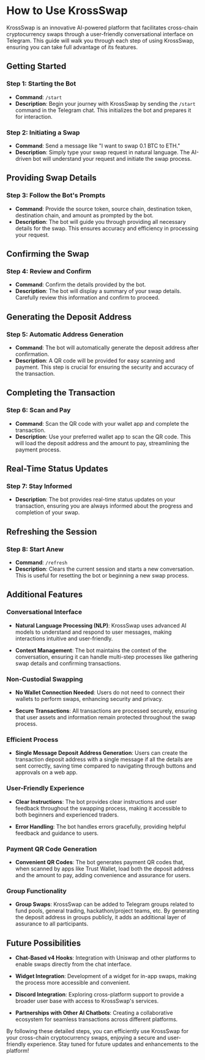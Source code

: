 # How to Use KrossSwap

KrossSwap is an innovative AI-powered platform that facilitates cross-chain cryptocurrency swaps through a user-friendly conversational interface on Telegram. This guide will walk you through each step of using KrossSwap, ensuring you can take full advantage of its features.

## Getting Started

### Step 1: Starting the Bot

- **Command**: `/start`
- **Description**: Begin your journey with KrossSwap by sending the `/start` command in the Telegram chat. This initializes the bot and prepares it for interaction.

### Step 2: Initiating a Swap

- **Command**: Send a message like "I want to swap 0.1 BTC to ETH."
- **Description**: Simply type your swap request in natural language. The AI-driven bot will understand your request and initiate the swap process.

## Providing Swap Details

### Step 3: Follow the Bot's Prompts

- **Command**: Provide the source token, source chain, destination token, destination chain, and amount as prompted by the bot.
- **Description**: The bot will guide you through providing all necessary details for the swap. This ensures accuracy and efficiency in processing your request.

## Confirming the Swap

### Step 4: Review and Confirm

- **Command**: Confirm the details provided by the bot.
- **Description**: The bot will display a summary of your swap details. Carefully review this information and confirm to proceed.

## Generating the Deposit Address

### Step 5: Automatic Address Generation

- **Command**: The bot will automatically generate the deposit address after confirmation.
- **Description**: A QR code will be provided for easy scanning and payment. This step is crucial for ensuring the security and accuracy of the transaction.

## Completing the Transaction

### Step 6: Scan and Pay

- **Command**: Scan the QR code with your wallet app and complete the transaction.
- **Description**: Use your preferred wallet app to scan the QR code. This will load the deposit address and the amount to pay, streamlining the payment process.

## Real-Time Status Updates

### Step 7: Stay Informed

- **Description**: The bot provides real-time status updates on your transaction, ensuring you are always informed about the progress and completion of your swap.

## Refreshing the Session

### Step 8: Start Anew

- **Command**: `/refresh`
- **Description**: Clears the current session and starts a new conversation. This is useful for resetting the bot or beginning a new swap process.

## Additional Features

### Conversational Interface

- **Natural Language Processing (NLP)**: KrossSwap uses advanced AI models to understand and respond to user messages, making interactions intuitive and user-friendly.
  
- **Context Management**: The bot maintains the context of the conversation, ensuring it can handle multi-step processes like gathering swap details and confirming transactions.

### Non-Custodial Swapping

- **No Wallet Connection Needed**: Users do not need to connect their wallets to perform swaps, enhancing security and privacy.
  
- **Secure Transactions**: All transactions are processed securely, ensuring that user assets and information remain protected throughout the swap process.

### Efficient Process

- **Single Message Deposit Address Generation**: Users can create the transaction deposit address with a single message if all the details are sent correctly, saving time compared to navigating through buttons and approvals on a web app.

### User-Friendly Experience

- **Clear Instructions**: The bot provides clear instructions and user feedback throughout the swapping process, making it accessible to both beginners and experienced traders.
  
- **Error Handling**: The bot handles errors gracefully, providing helpful feedback and guidance to users.

### Payment QR Code Generation

- **Convenient QR Codes**: The bot generates payment QR codes that, when scanned by apps like Trust Wallet, load both the deposit address and the amount to pay, adding convenience and assurance for users.

### Group Functionality

- **Group Swaps**: KrossSwap can be added to Telegram groups related to fund pools, general trading, hackathon/project teams, etc. By generating the deposit address in groups publicly, it adds an additional layer of assurance to all participants.

## Future Possibilities

- **Chat-Based v4 Hooks**: Integration with Uniswap and other platforms to enable swaps directly from the chat interface.
  
- **Widget Integration**: Development of a widget for in-app swaps, making the process more accessible and convenient.
  
- **Discord Integration**: Exploring cross-platform support to provide a broader user base with access to KrossSwap's services.
  
- **Partnerships with Other AI Chatbots**: Creating a collaborative ecosystem for seamless transactions across different platforms.

By following these detailed steps, you can efficiently use KrossSwap for your cross-chain cryptocurrency swaps, enjoying a secure and user-friendly experience. Stay tuned for future updates and enhancements to the platform!
